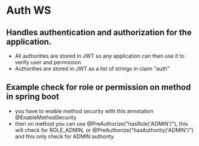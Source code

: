 # Auth WS

## Handles authentication and authorization for the application.
- All authorities are stored in JWT so any application can then use it to verify user and permission
- Authorities are stored in JWT as a list of strings in claim "auth"

## Example check for role or permission on method in spring boot
- you have to enable method security with this annotation @EnableMethodSecurity
- then on method you can use @PreAuthorize("hasRole('ADMIN')"), this will check for ROLE_ADMIN, or @PreAuthorize("hasAuthority('ADMIN')") and this only check for ADMIN authority